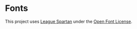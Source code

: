Fonts
================================================================================
This project uses [League Spartan](https://www.theleagueofmoveabletype.com/league-spartan) under the [Open Font License](https://opensource.org/license/ofl-1-1/).